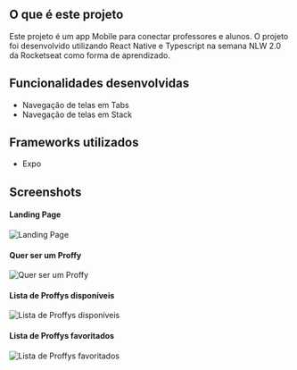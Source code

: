 ## O que é este projeto
Este projeto é um app Mobile para conectar professores e alunos. O projeto foi desenvolvido utilizando React Native e Typescript na semana NLW 2.0 da Rocketseat como forma de aprendizado.

## Funcionalidades desenvolvidas
- Navegação de telas em Tabs
- Navegação de telas em Stack

## Frameworks utilizados
- Expo


## Screenshots

#### Landing Page
<img src="https://raw.githubusercontent.com/heroneto/nlw2-proffy-mobile/master/screenshots/Screenshot_20200806220849.jpg" alt="Landing Page">

#### Quer ser um Proffy

<img src="https://raw.githubusercontent.com/heroneto/nlw2-proffy-mobile/master/screenshots/Screenshot_20200806220853.jpg" alt="Quer ser um Proffy">

#### Lista de Proffys disponíveis

<img src="https://raw.githubusercontent.com/heroneto/nlw2-proffy-mobile/master/screenshots/Screenshot_20200806220858.jpg" alt="Lista de Proffys disponíveis">

#### Lista de Proffys favoritados

<img src="https://raw.githubusercontent.com/heroneto/nlw2-proffy-mobile/master/screenshots/Screenshot_20200806220900.jpg" alt="Lista de Proffys favoritados">